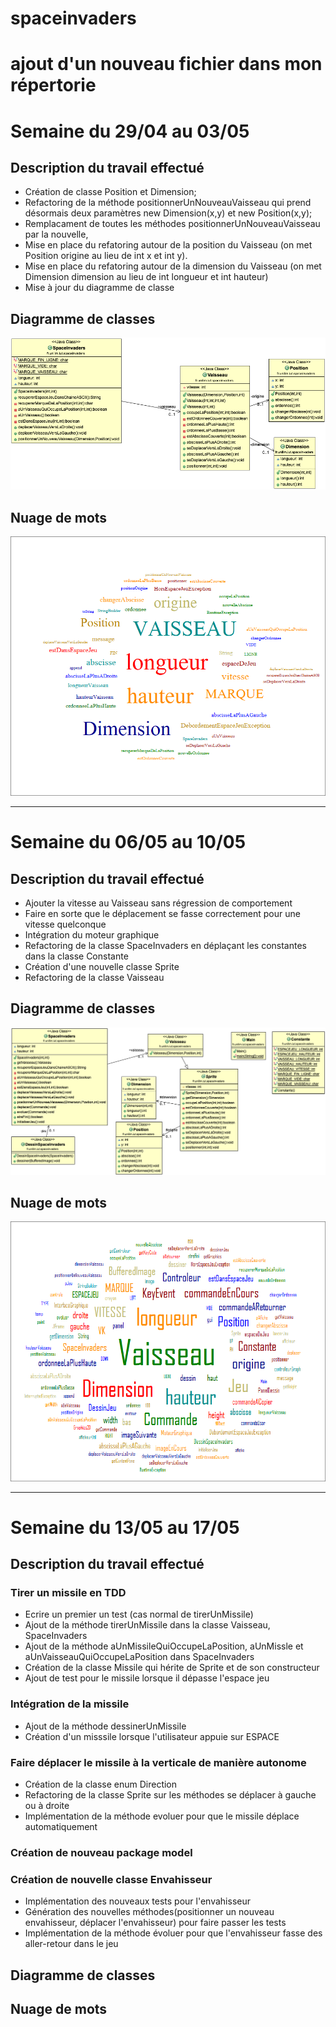 # spaceinvaders
# ajout d'un nouveau fichier dans mon répertorie

# Semaine du 29/04 au 03/05
## Description du travail effectué
   * Création de classe Position et Dimension;
   * Refactoring de la méthode positionnerUnNouveauVaisseau qui prend désormais deux paramètres new Dimension(x,y) et new Position(x,y);
   * Remplacament de toutes les méthodes positionnerUnNouveauVaisseau par la nouvelle,
   * Mise en place du refatoring autour de la position du Vaisseau (on met Position origine au lieu de int x et int y).
   * Mise en place du refatoring autour de la dimension du Vaisseau (on met Dimension dimension au lieu de int longueur et int hauteur)
   * Mise à jour du diagramme de classe
## Diagramme de classes
   ![alt text](https://github.com/ruizhengxu/spaceinvaders/blob/master/imageDiagramClass/spaceInvadersDiagramClass.png)
## Nuage de mots
   ![alt text](https://github.com/ruizhengxu/spaceinvaders/blob/master/imageWordCloud/spaceinvadersWordCloud.png)

---

# Semaine du 06/05 au 10/05
## Description du travail effectué
   * Ajouter la vitesse au Vaisseau sans régression de comportement
   * Faire en sorte que le déplacement se fasse correctement pour une vitesse quelconque
   * Intégration du moteur graphique
   * Refactoring de la classe SpaceInvaders en déplaçant les constantes dans la classe Constante
   * Création d'une nouvelle classe Sprite
   * Refactoring de la classe Vaisseau
   
## Diagramme de classes
   ![alt text](https://github.com/ruizhengxu/spaceinvaders/blob/master/imageDiagramClass/spaceInvadersDiagramClass2.png)

## Nuage de mots
   ![alt text](https://github.com/ruizhengxu/spaceinvaders/blob/master/imageWordCloud/spaceinvadersWordCloud2.png)

---

# Semaine du 13/05 au 17/05
## Description du travail effectué
   ### Tirer un missile en TDD 
   * Ecrire un premier un test (cas normal de tirerUnMissile)
   * Ajout de la méthode tirerUnMissile dans la classe Vaisseau, SpaceInvaders
   * Ajout de la méthode aUnMissileQuiOccupeLaPosition, aUnMissle et aUnVaisseauQuiOccupeLaPosition dans SpaceInvaders
   * Création de la classe Missile qui hérite de Sprite et de son constructeur
   * Ajout de test pour le missile lorsque il dépasse l'espace jeu
   
   ### Intégration de la missile
   * Ajout de la méthode dessinerUnMissile
   * Création d'un misssile lorsque l'utilisateur appuie sur ESPACE
   
   ### Faire déplacer le missile à la verticale de manière autonome
   * Création de la classe enum Direction
   * Refactoring de la classe Sprite sur les méthodes se déplacer à gauche ou à droite
   * Implémentation de la méthode evoluer pour que le missile déplace automatiquement
   
   ### Création de nouveau package model
   
   ### Création de nouvelle classe Envahisseur
   * Implémentation des nouveaux tests pour l'envahisseur
   * Génération des nouvelles méthodes(positionner un nouveau envahisseur, déplacer l'envahisseur) pour faire passer les tests
   * Implémentation de la méthode évoluer pour que l'envahisseur fasse des aller-retour dans le jeu

## Diagramme de classes


## Nuage de mots

